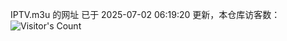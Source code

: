 IPTV.m3u 的网址 已于 2025-07-02 06:19:20 更新，本仓库访客数：![Visitor's Count](https://profile-counter.glitch.me/hero1898_tv/count.svg)
